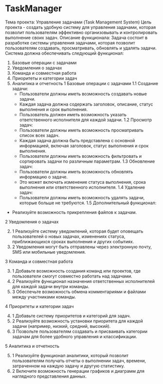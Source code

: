 # TaskManager
Тема проекта: Управление задачами (Task Management System)
Цель проекта - создать удобную систему для управления задачами, которая позволит пользователям эффективно организовывать и контролировать выполнение своих задач.
Описание функционала:
Задача состоит в разработке системы управления задачами, которая позволит пользователям создавать, просматривать, обновлять и удалять задачи. Система должна обеспечивать следующий функционал:
1. Базовые операции с задaчами
2. Уведомления о задачах
3. Команда и совместная работа
4. Приоритеты и категории задач
5. Аналитика и отчетность
1 Базовые операции с задачами
1.1 Создание задачи:
   - Пользователи должны иметь возможность создавать новые задачи.
   - Каждая задача должна содержать заголовок, описание, статус выполнения и срок выполнения.
   - Пользователь должен иметь возможность указать ответственного исполнителя для каждой задачи.
1.2 Просмотр задач:
   - Пользователи должны иметь возможность просматривать список всех задач.
   - Каждая задача должна быть представлена с основной информацией, включая заголовок, статус выполнения и срок выполнения.
   - Пользователи должны иметь возможность фильтровать и сортировать задачи по различным параметрам.
1.3 Обновление задач:
   - Пользователи должны иметь возможность обновлять информацию о задаче.
   - Это может включать изменение статуса выполнения, срока выполнения или ответственного исполнителя.
1.4 Удаление задач:
   - Пользователи должны иметь возможность удалять задачи, которые больше не требуются.
1.5 Дополнительный функционал:
 - Реализуйте возможность прикрепления файлов к задачам.

2 Уведомления о задачах

2. 1 Реализуйте систему уведомлений, которая будет оповещать пользователей о новых задачах, изменениях статуса, приближающихся сроках выполнения и других событиях.
2. 2 Уведомления могут быть отправлены через электронную почту, SMS или мобильные уведомления.

3 Команда и совместная работа

3. 1 Добавьте возможность создания команд или проектов, где пользователи смогут совместно работать над задачами.
3. 2 Реализуйте функционал назначения ответственных исполнителей для каждой задачи внутри команды.
3. 3 Обеспечьте возможность обмена комментариями и файлами между участниками команды.

4 Приоритеты и категории задач

4. 1 Добавьте систему приоритетов и категорий для задач.
4. 2 Реализуйте возможность установки приоритета для каждой задачи (например, низкий, средний, высокий).
4. 3 Позвольте пользователям создавать и присваивать категории задачам для более удобного управления и классификации.

5 Аналитика и отчетность

5. 1 Реализуйте функционал аналитики, который позволит пользователям получать отчеты о выполнении задач, времени, затраченном на каждую задачу и другую статистику.
5. 2 Включите возможность генерации графиков и диаграмм для наглядного представления данных.






